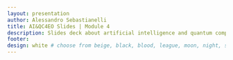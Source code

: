 ```yaml
---
layout: presentation
author: Alessandro Sebastianelli
title: AI&QC4EO Slides | Module 4
description: Slides deck about artificial intelligence and quantum computing for earth obsevation by A. Sebastianelli.
footer:
design: white # choose from beige, black, blood, league, moon, night, serif, simple, sky, solarized, white
---
```

